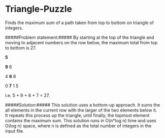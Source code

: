 # Triangle-Puzzle
Finds the maximum sum of a path taken from top to bottom on triangle of integers. 

#####Problem statement:#####
By starting at the top of the triangle and moving to adjacent numbers on the row below, the maximum total from top to bottom is 27.

**5**


**9**      6


4      **6**      8


0      **7**      1      5


I.e. 5 + 9 + 6 + 7 = 27.


#####Solution:#####
This solution uses a bottom-up approach. It sums the all elements in the current row with the larger of the two elements below it. 
It repeats this process up the triangle, until finally, the topmost element contains the maximum sum. 
This solution runs in O(n*log n) time and uses O(log n) space, where n is defined as the total number of integers in the input file. 

